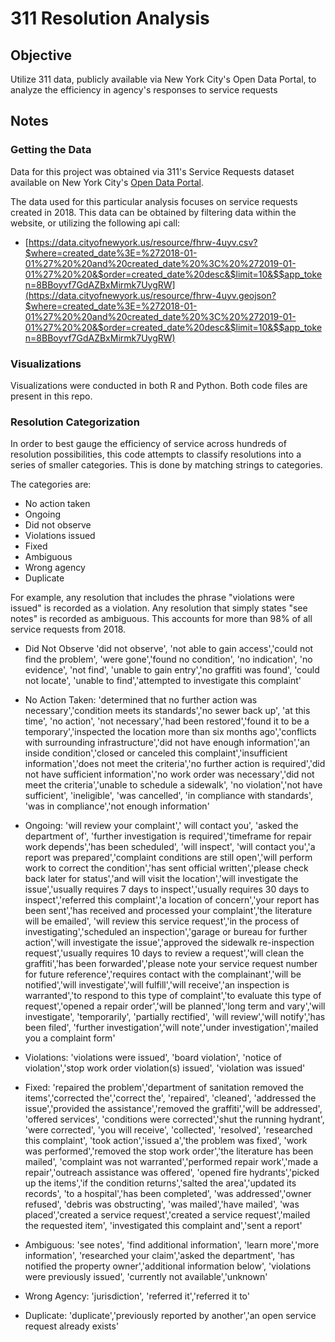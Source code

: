 # 311 Resolution Analysis

## Objective

Utilize 311 data, publicly available via New York City's Open Data Portal, to analyze the efficiency in agency's responses to service requests

## Notes

### Getting the Data

Data for this project was obtained via 311's Service Requests dataset available on New York City's [Open Data Portal](https://data.cityofnewyork.us/Social-Services/311-Service-Requests-from-2010-to-Present/erm2-nwe9).

The data used for this particular analysis focuses on service requests created in 2018. This data can be obtained by filtering data within the website, or utilizing the following api call:

- [https://data.cityofnewyork.us/resource/fhrw-4uyv.csv?$where=created_date%3E=%272018-01-01%27%20%20and%20created_date%20%3C%20%272019-01-01%27%20%20&$order=created_date%20desc&$limit=10&$$app_token=8BBoyvf7GdAZBxMirmk7UygRW](https://data.cityofnewyork.us/resource/fhrw-4uyv.geojson?$where=created_date%3E=%272018-01-01%27%20%20and%20created_date%20%3C%20%272019-01-01%27%20%20&$order=created_date%20desc&$limit=10&$$app_token=8BBoyvf7GdAZBxMirmk7UygRW)


### Visualizations

Visualizations were conducted in both R and Python. Both code files are present in this repo.

### Resolution Categorization

In order to best gauge the efficiency of service across hundreds of resolution possibilities, this code attempts to classify resolutions into a series of smaller categories. This is done by matching strings to categories.

The categories are:

- No action taken
- Ongoing
- Did not observe
- Violations issued
- Fixed
- Ambiguous
- Wrong agency
- Duplicate

For example, any resolution that includes the phrase "violations were issued" is recorded as a violation. Any resolution that simply states "see notes" is recorded as ambiguous. This accounts for more than 98% of all service requests from 2018.


- Did Not Observe
'did not observe', 'not able to gain access','could not find the problem', 'were gone','found no condition', 'no indication', 'no evidence', 'not find', 'unable to gain entry','no graffiti was found', 'could not locate', 'unable to find','attempted to investigate this complaint'

- No Action Taken:
'determined that no further action was necessary','condition meets its standards','no sewer back up', 'at this time', 'no action', 'not necessary','had been restored','found it to be a temporary','inspected the location more than six months ago','conflicts with surrounding infrastructure','did not have enough information','an inside condition','closed or canceled this complaint','insufficient information','does not meet the criteria','no further action is required','did not have sufficient information','no work order was necessary','did not meet the criteria','unable to schedule a sidewalk', 'no violation','not have sufficient', 'ineligible', 'was cancelled', 'in compliance with standards', 'was in compliance','not enough information'

- Ongoing:
'will review your complaint',' will contact you', 'asked the department of', 'further investigation is required','timeframe for repair work depends','has been scheduled', 'will inspect', 'will contact you','a report was prepared','complaint conditions are still open','will perform work to correct the condition','has sent official written','please check back later for status','and will visit the location','will investigate the issue','usually requires 7 days to inspect','usually requires 30 days to inspect','referred this complaint','a location of concern','your report has been sent','has received and processed your complaint','the literature will be emailed', 'will review this service request','in the process of investigating','scheduled an inspection','garage or bureau for further action','will investigate the issue','approved the sidewalk re-inspection request','usually requires 10 days to review a request','will clean the graffiti','has been forwarded','please note your service request number for future reference','requires contact with the complainant','will be notified','will investigate','will fulfill','will receive','an inspection is warranted','to respond to this type of complaint','to evaluate this type of request','opened a repair order','will be planned','long term and vary','will  investigate', 'temporarily', 'partially rectified', 'will review','will notify','has been filed', 'further investigation','will note','under investigation','mailed you a complaint form'

- Violations:
'violations were issued', 'board violation', 'notice of violation','stop work order violation(s) issued', 'violation was issued'

- Fixed:
'repaired the problem','department of sanitation removed the items','corrected the','correct the', 'repaired', 'cleaned', 'addressed the issue','provided the assistance','removed the graffiti','will be addressed', 'offered services', 'conditions were corrected','shut the running hydrant', 'were corrected', 'you will receive', 'collected', 'resolved', 'researched this complaint', 'took action','issued a','the problem was fixed', 'work was performed','removed the stop work order','the literature has been mailed', 'complaint was not warranted','performed repair work','made a repair','outreach assistance was offered', 'opened fire hydrants','picked up the items','if the condition returns','salted the area','updated its records', 'to a hospital','has been completed', 'was addressed','owner refused', 'debris was obstructing', 'was mailed','have mailed', 'was placed','created a service request','created a service request','mailed the requested item', 'investigated this complaint and','sent a report'

- Ambiguous:
'see notes', 'find additional information', 'learn more','more information', 'researched your claim','asked the department', 'has notified the property owner','additional information below', 'violations were previously issued', 'currently not available','unknown'
- Wrong Agency:
'jurisdiction', 'referred it','referred it to'
- Duplicate:
'duplicate','previously reported by another','an open service request already exists'
